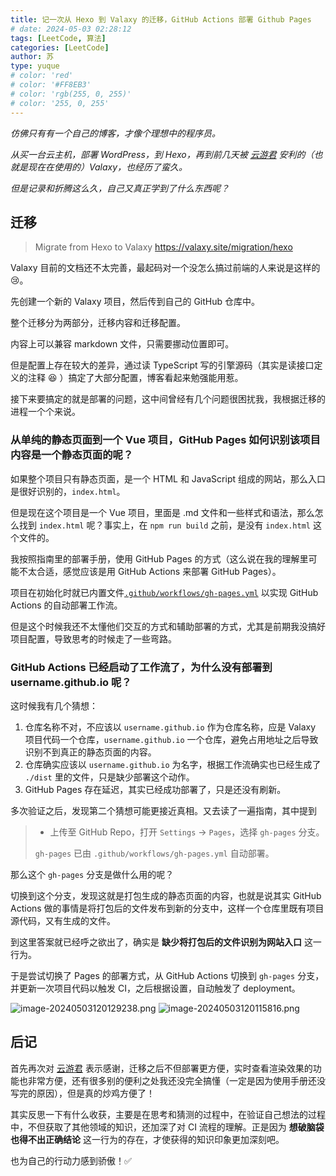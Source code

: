 ```yaml
---
title: 记一次从 Hexo 到 Valaxy 的迁移，GitHub Actions 部署 Github Pages
# date: 2024-05-03 02:28:12
tags: [LeetCode, 算法]
categories: [LeetCode]
author: 苏
type: yuque
# color: 'red'
# color: '#FF8EB3'
# color: 'rgb(255, 0, 255)'
# color: '255, 0, 255'
---
```


*仿佛只有有一个自己的博客，才像个理想中的程序员。*

*从买一台云主机，部署 WordPress，到 Hexo，再到前几天被 [云游君](https://github.com/YunYouJun) 安利的（也就是现在在使用的）Valaxy，也经历了蛮久。*

*但是记录和折腾这么久，自己又真正学到了什么东西呢？*

<!-- more -->


## 迁移

> Migrate from Hexo to Valaxy https://valaxy.site/migration/hexo

Valaxy 目前的文档还不太完善，最起码对一个没怎么搞过前端的人来说是这样的:cry:。

先创建一个新的 Valaxy 项目，然后传到自己的 GitHub 仓库中。

整个迁移分为两部分，迁移内容和迁移配置。

内容上可以兼容 markdown 文件，只需要挪动位置即可。

但是配置上存在较大的差异，通过读 TypeScript 写的引擎源码（其实是读接口定义的注释 :laughing: ）搞定了大部分配置，博客看起来勉强能用惹。

接下来要搞定的就是部署的问题，这中间曾经有几个问题很困扰我，我根据迁移的进程一个个来说。

### 从单纯的静态页面到一个 Vue 项目，GitHub Pages 如何识别该项目内容是一个静态页面的呢？

如果整个项目只有静态页面，是一个 HTML 和 JavaScript 组成的网站，那么入口是很好识别的，`index.html`。

但是现在这个项目是一个 Vue 项目，里面是 .md 文件和一些样式和语法，那么怎么找到 `index.html` 呢？事实上，在 `npm run build` 之前，是没有 `index.html` 这个文件的。

我按照指南里的部署手册，使用 GitHub Pages 的方式（这么说在我的理解里可能不太合适，感觉应该是用 GitHub Actions 来部署 GitHub Pages）。

项目在初始化时就已内置文件[`.github/workflows/gh-pages.yml`](https://github.com/YunYouJun/valaxy/blob/main/packages/create-valaxy/template-blog/.github/workflows/gh-pages.yml) 以实现 GitHub Actions 的自动部署工作流。

但是这个时候我还不太懂他们交互的方式和辅助部署的方式，尤其是前期我没搞好项目配置，导致思考的时候走了一些弯路。

### GitHub Actions 已经启动了工作流了，为什么没有部署到 username.github.io 呢？

这时候我有几个猜想：

1. 仓库名称不对，不应该以 `username.github.io` 作为仓库名称，应是 Valaxy 项目代码一个仓库，`username.github.io` 一个仓库，避免占用地址之后导致识别不到真正的静态页面的内容。
2. 仓库确实应该以 `username.github.io` 为名字，根据工作流确实也已经生成了 `./dist` 里的文件，只是缺少部署这个动作。
3. GitHub Pages 存在延迟，其实已经成功部署了，只是还没有刷新。

多次验证之后，发现第二个猜想可能更接近真相。又去读了一遍指南，其中提到

> - 上传至 GitHub Repo，打开 `Settings` -> `Pages`，选择 `gh-pages` 分支。
>
> `gh-pages` 已由 `.github/workflows/gh-pages.yml` 自动部署。

那么这个 `gh-pages` 分支是做什么用的呢？

切换到这个分支，发现这就是打包生成的静态页面的内容，也就是说其实 GitHub Actions 做的事情是将打包后的文件发布到新的分支中，这样一个仓库里既有项目源代码，又有生成的文件。

到这里答案就已经呼之欲出了，确实是 **缺少将打包后的文件识别为网站入口** 这一行为。

于是尝试切换了 Pages 的部署方式，从 GitHub Actions 切换到 `gh-pages` 分支，并更新一次项目代码以触发 CI，之后根据设置，自动触发了 deployment。

![image-20240503120129238.png](https://s2.loli.net/2024/05/03/fIeo1Tx7gXZkc6C.png)
![image-20240503120115816.png](https://s2.loli.net/2024/05/03/GUZ1hYoaXVCrERq.png)

## 后记

首先再次对 [云游君](https://github.com/YunYouJun) 表示感谢，迁移之后不但部署更方便，实时查看渲染效果的功能也非常方便，还有很多别的便利之处我还没完全搞懂（一定是因为使用手册还没写完的原因），但是真的炒鸡方便了！

其实反思一下有什么收获，主要是在思考和猜测的过程中，在验证自己想法的过程中，不但获取了其他领域的知识，还加深了对 CI 流程的理解。正是因为 **想破脑袋也得不出正确结论** 这一行为的存在，才使获得的知识印象更加深刻吧。

也为自己的行动力感到骄傲！:white_check_mark:
